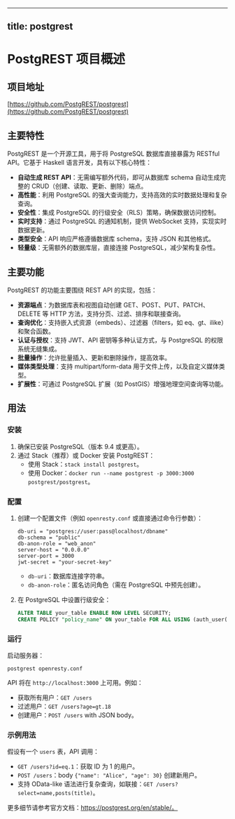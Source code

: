 
---
title: postgrest
---

# PostgREST 项目概述

## 项目地址
[https://github.com/PostgREST/postgrest](https://github.com/PostgREST/postgrest)

## 主要特性
PostgREST 是一个开源工具，用于将 PostgreSQL 数据库直接暴露为 RESTful API。它基于 Haskell 语言开发，具有以下核心特性：
- **自动生成 REST API**：无需编写额外代码，即可从数据库 schema 自动生成完整的 CRUD（创建、读取、更新、删除）端点。
- **高性能**：利用 PostgreSQL 的强大查询能力，支持高效的实时数据处理和复杂查询。
- **安全性**：集成 PostgreSQL 的行级安全（RLS）策略，确保数据访问控制。
- **实时支持**：通过 PostgreSQL 的通知机制，提供 WebSocket 支持，实现实时数据更新。
- **类型安全**：API 响应严格遵循数据库 schema，支持 JSON 和其他格式。
- **轻量级**：无需额外的数据库层，直接连接 PostgreSQL，减少架构复杂性。

## 主要功能
PostgREST 的功能主要围绕 REST API 的实现，包括：
- **资源端点**：为数据库表和视图自动创建 GET、POST、PUT、PATCH、DELETE 等 HTTP 方法，支持分页、过滤、排序和联接查询。
- **查询优化**：支持嵌入式资源（embeds）、过滤器（filters，如 eq、gt、ilike）和聚合函数。
- **认证与授权**：支持 JWT、API 密钥等多种认证方式，与 PostgreSQL 的权限系统无缝集成。
- **批量操作**：允许批量插入、更新和删除操作，提高效率。
- **媒体类型处理**：支持 multipart/form-data 用于文件上传，以及自定义媒体类型。
- **扩展性**：可通过 PostgreSQL 扩展（如 PostGIS）增强地理空间查询等功能。

## 用法
### 安装
1. 确保已安装 PostgreSQL（版本 9.4 或更高）。
2. 通过 Stack（推荐）或 Docker 安装 PostgREST：
   - 使用 Stack：`stack install postgrest`。
   - 使用 Docker：`docker run --name postgrest -p 3000:3000 postgrest/postgrest`。

### 配置
1. 创建一个配置文件（例如 `openresty.conf` 或直接通过命令行参数）：
   ```
   db-uri = "postgres://user:pass@localhost/dbname"
   db-schema = "public"
   db-anon-role = "web_anon"
   server-host = "0.0.0.0"
   server-port = 3000
   jwt-secret = "your-secret-key"
   ```
   - `db-uri`：数据库连接字符串。
   - `db-anon-role`：匿名访问角色（需在 PostgreSQL 中预先创建）。

2. 在 PostgreSQL 中设置行级安全：
   ```sql
   ALTER TABLE your_table ENABLE ROW LEVEL SECURITY;
   CREATE POLICY "policy_name" ON your_table FOR ALL USING (auth_user() = user_id);
   ```

### 运行
启动服务器：
```
postgrest openresty.conf
```
API 将在 `http://localhost:3000` 上可用。例如：
- 获取所有用户：`GET /users`
- 过滤用户：`GET /users?age=gt.18`
- 创建用户：`POST /users` with JSON body。

### 示例用法
假设有一个 `users` 表，API 调用：
- `GET /users?id=eq.1`：获取 ID 为 1 的用户。
- `POST /users`：body `{"name": "Alice", "age": 30}` 创建新用户。
- 支持 OData-like 语法进行复杂查询，如联接：`GET /users?select=name,posts(title)`。

更多细节请参考官方文档：https://postgrest.org/en/stable/。